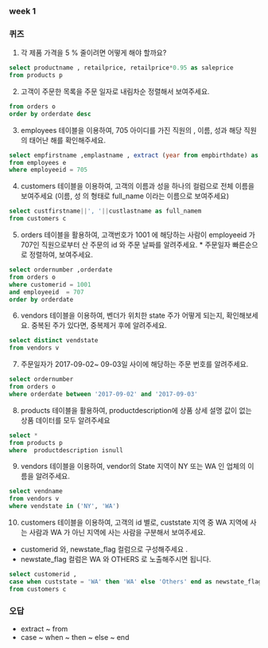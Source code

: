 ### week 1

### 퀴즈

1. 각 제품 가격을 5 % 줄이려면 어떻게 해야 할까요?

``` sql
select productname , retailprice, retailprice*0.95 as saleprice
from products p
```

2. 고객이 주문한 목록을 주문 일자로 내림차순 정렬해서 보여주세요.

```sql
from orders o 
order by orderdate desc 
```

3. employees 테이블을 이용하여, 705 아이디를 가진 직원의 , 이름, 성과  해당 직원의  태어난 해를 확인해주세요.

``` sql
select empfirstname ,emplastname , extract (year from empbirthdate) as empbirthyear
from employees e 
where employeeid = 705
```

4. customers 테이블을 이용하여,  고객의 이름과 성을 하나의 컬럼으로 전체 이름을 보여주세요 (이름, 성 의 형태로  full_name 이라는 이름으로 보여주세요)

```sql
select custfirstname||', '||custlastname as full_namem
from customers c 
```

5. orders 테이블을 활용하여, 고객번호가 1001 에 해당하는 사람이 employeeid 가 707인 직원으로부터  산 주문의 id 와 주문 날짜를 알려주세요. * 주문일자 빠른순으로 정렬하여, 보여주세요.

```sql
select ordernumber ,orderdate 
from orders o 
where customerid = 1001
and employeeid  = 707
order by orderdate 
```

6.  vendors 테이블을 이용하여, 벤더가 위치한 state 주가 어떻게 되는지, 확인해보세요.  중복된 주가 있다면, 중복제거 후에 알려주세요.

```sql
select distinct vendstate
from vendors v 
```

7. 주문일자가  2017-09-02~ 09-03일 사이에 해당하는 주문 번호를 알려주세요.

```sql
select ordernumber
from orders o 
where orderdate between '2017-09-02' and '2017-09-03'
```

8. products 테이블을 활용하여, productdescription에 상품 상세 설명 값이 없는  상품 데이터를 모두 알려주세요

```sql
select *
from products p 
where  productdescription isnull
```

9. vendors 테이블을 이용하여, vendor의 State 지역이 NY 또는 WA 인 업체의 이름을 알려주세요.

```sql
select vendname 
from vendors v 
where vendstate in ('NY', 'WA')
```

10. customers 테이블을 이용하여, 고객의 id 별로,  custstate 지역 중 WA 지역에 사는 사람과  WA 가 아닌 지역에 사는 사람을 구분해서  보여주세요.

- customerid 와, newstate_flag 컬럼으로 구성해주세요 .
- newstate_flag 컬럼은 WA 와 OTHERS 로 노출해주시면 됩니다.

```sql
select customerid , 
case when custstate = 'WA' then 'WA' else 'Others' end as newstate_flag
from customers c 
```



### 오답

* extract ~ from
* case ~ when ~ then ~ else ~ end